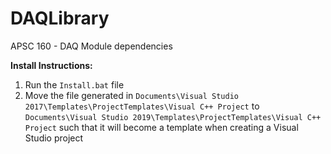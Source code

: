 # DAQLibrary
APSC 160 - DAQ Module dependencies

**Install Instructions:**
1. Run the `Install.bat` file
2. Move the file generated in `Documents\Visual Studio 2017\Templates\ProjectTemplates\Visual C++ Project` to `Documents\Visual Studio 2019\Templates\ProjectTemplates\Visual C++ Project` such that it will become a template when creating a Visual Studio project
